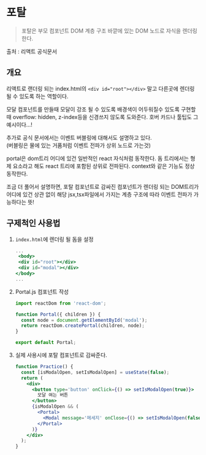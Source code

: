 # 포탈

> 포탈은 부모 컴포넌트 DOM 계층 구조 바깥에 있는 DOM 노드로 자식을 렌더링한다.

출처 : 리액트 공식문서

## 개요

리액트로 랜더링 되는 index.html의 `<div id="root"></div>` 말고 다른곳에 렌더링 될 수 있도록 하는 역할이다.

모달 컴포넌트를 만들때 모달이 강조 될 수 있도록 배경색이 어두워질수 있도록 구현할때 overflow: hidden, z-index등을 신경쓰지 않도록 도와준다. 호버 카드나 툴팁도 그 예시이다...!

추가로 공식 문서에서는 이벤트 버블링에 대해서도 설명하고 있다.  
(버블링은 물에 있는 거품처럼 이벤트 전파가 상위 노드로 가는것)

portal은 dom트리 어디에 있건 일반적인 react 자식처럼 동작한다.
돔 트리에서는 형제 요소라고 해도 react 트리에 포함된 상위로 전파된다. context와 같은 기능도 정상 동작한다.

조금 더 풀어서 설명하면, 포탈 컴포넌트로 감싸진 컴포넌트가 렌더링 되는 DOM트리가 어디에 있건 상관 없이 해당 jsx,tsx파일에서 가지는 계층 구조에 따라 이벤트 전파가 가능하다는 뜻!

## 구제척인 사용법

1. `index.html`에 렌더링 될 돔을 설정

   ```jsx
   ...
    <body>
    <div id="root"></div>
    <div id="modal"></div>
   </body>
   ...
   ```

2. Portal.js 컴포넌트 작성

   ```jsx
   import reactDom from 'react-dom';

   function Portal({ children }) {
     const node = document.getElementById('modal');
     return reactDom.createPortal(children, node);
   }

   export default Portal;
   ```

3. 실제 사용시에 포탈 컴포넌트로 감싸준다.

   ```jsx
   function Practice() {
     const [isModalOpen, setIsModalOpen] = useState(false);
     return (
       <div>
         <button type='button' onClick={() => setIsModalOpen(true)}>
           모달 여는 버튼
         </button>
         {isModalOpen && (
           <Portal>
             <Modal message='메세지' onClose={() => setIsModalOpen(false)} />
           </Portal>
         )}
       </div>
     );
   }
   ```

